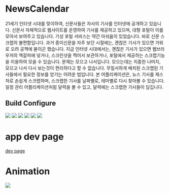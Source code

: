 # NewsCalendar

21세기 인터넷 시대를 맞이하여, 신문사들은 자사의 기사를 인터넷에 공개하고 있습니다. 신문사 자체적으로 웹사이트를 운영하여 기사를 제공하고 있으며, 대형 포털이 이를 모아서 보여주고 있습니다. 기성 포털 서비스는 약간 아쉬움이 있었습니다. 바로 신문 스크랩의 불편함입니다. 
과거 종이신문을 자주 보던 시절에는, 괜찮은 기사가 있으면 가위로 오려 공책에 붇이곤 했습니다. 지금 인터넷 시대에서는, 괜찮은 기사가 있으면 웹브라우저의 책갈피에 넣거나, 스크린샷을 찍어서 보관하거나, 포털에서 제공하는 스크랩기능을 이용하여 모을 수 있습니다.
문제는 모으고 나서입니다. 모으는데는 치중한 나머지, 모으고 나서 다시 보는것이 편리하다고 할 수 없습니다. 무질서하게 배치된 스크랩된 기사들에서 필요한 정보를 얻기는 어려운 법입니다.
본 어플리케이션은, 뉴스 기사를 제스처로 손쉽게 스크랩하며, 스크랩한 기사를 날짜별로, 테마별로 다시 찾아볼 수 있습니다. 일정 관리 어플리케이션처럼 달력을 볼 수 있고, 달력에는 스크랩한 기사들이 담깁니다.


## Build Configure

<img src="https://img.shields.io/badge/CompiledSdk-31-f39f37">
<img src="https://img.shields.io/badge/TargetSdk-31-f39f37">
<img src="https://img.shields.io/badge/MinimumSdk-26-f39f37">
<img src="https://img.shields.io/badge/MacOs-monterey-a030b0"> <img src="https://img.shields.io/badge/AndroidStudio-Bumblebee-e9b033">
<img src="https://img.shields.io/badge/JAVA-C82025">



# app dev page

[dev page](https://vintage-scale-5ff.notion.site/NewsScrap-6dccab2048af4414ac5b75991a43e206)



# Animation

<img src="https://user-images.githubusercontent.com/41609506/167797944-a17b8858-2b34-42d4-97cd-31489a0ac428.gif"/>
